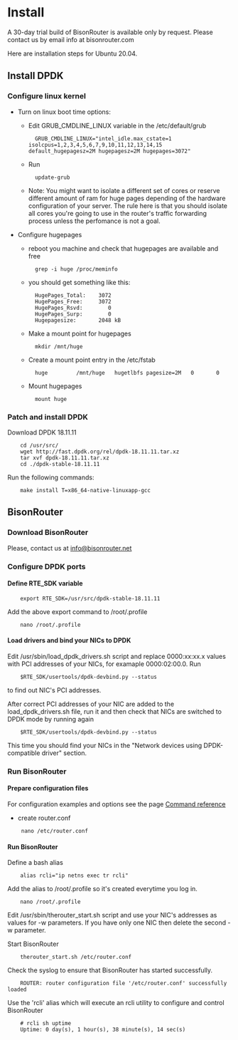 # Install

A 30-day trial build of BisonRouter is available only by request.
Please contact us by email info at bisonrouter.com

Here are installation steps for Ubuntu 20.04.

## Install DPDK

### Configure linux kernel

* Turn on linux boot time options:
	- Edit GRUB_CMDLINE_LINUX variable in the /etc/default/grub

			GRUB_CMDLINE_LINUX="intel_idle.max_cstate=1 isolcpus=1,2,3,4,5,6,7,9,10,11,12,13,14,15 default_hugepagesz=2M hugepagesz=2M hugepages=3072"

	- Run

			update-grub

	- Note:
		You might want to isolate a different set of cores or reserve different amount of ram for huge pages 
		depending of the hardware configuration of your server.
		The rule here is that you should isolate all cores you're going to use in the router's traffic forwarding process unless
		the perfomance is not a goal.

* Configure hugepages

	- reboot you machine and check that hugepages are available and free

			grep -i huge /proc/meminfo

	- you should get something like this:

			HugePages_Total:    3072
			HugePages_Free:     3072
			HugePages_Rsvd:        0
			HugePages_Surp:        0
			Hugepagesize:       2048 kB

	- Make a mount point for hugepages

			mkdir /mnt/huge

	- Create a mount point entry in the /etc/fstab

			huge         /mnt/huge   hugetlbfs pagesize=2M   0       0

	- Mount hugepages

			mount huge

### Patch and install DPDK

Download DPDK 18.11.11

		cd /usr/src/
		wget http://fast.dpdk.org/rel/dpdk-18.11.11.tar.xz
		tar xvf dpdk-18.11.11.tar.xz
		cd ./dpdk-stable-18.11.11

Run the following commands:		

		make install T=x86_64-native-linuxapp-gcc

## BisonRouter

### Download BisonRouter 

 Please, contact us at info@bisonrouter.net

### Configure DPDK ports

#### Define RTE_SDK variable

		export RTE_SDK=/usr/src/dpdk-stable-18.11.11

 Add the above export command to /root/.profile
  
  		nano /root/.profile

#### Load drivers and bind your NICs to DPDK

Edit /usr/sbin/load_dpdk_drivers.sh script
and replace 0000:xx:xx.x values with PCI addresses of your NICs, for examaple 0000:02:00.0.
Run 

		$RTE_SDK/usertools/dpdk-devbind.py --status

to find out NIC's PCI addresses.

After correct PCI addresses of your NIC are added to the load_dpdk_drivers.sh file,
run it and then check that NICs are switched to DPDK mode by running again

		$RTE_SDK/usertools/dpdk-devbind.py --status

This time you should find your NICs in the "Network devices using DPDK-compatible driver" section.

### Run BisonRouter

#### Prepare configuration files

For configuration examples and options see the page <a href="/conf_options2.md#therouter-configuration-file-example">Command reference</a>

 - create router.conf

		nano /etc/router.conf

#### Run BisonRouter

  Define a bash alias

  		alias rcli="ip netns exec tr rcli"

  Add the alias to /root/.profile so it's created everytime you log in.
  
  		nano /root/.profile

  Edit /usr/sbin/therouter_start.sh script
  and use your NIC's addresses as values for -w parameters. If you have only
  one NIC then delete the second -w parameter.

  Start BisonRouter

		therouter_start.sh /etc/router.conf

  Check the syslog to ensure that BisonRouter has started successfully.

 		ROUTER: router configuration file '/etc/router.conf' successfully loaded  

  Use the 'rcli' alias which will execute an rcli utility to configure and control BisonRouter

		# rcli sh uptime
		Uptime: 0 day(s), 1 hour(s), 38 minute(s), 14 sec(s)
  
